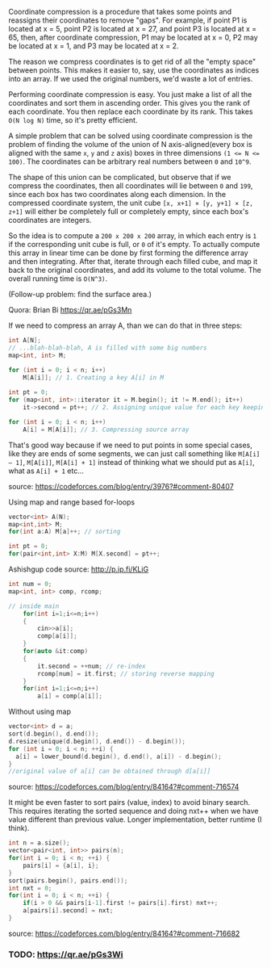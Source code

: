 Coordinate compression is a procedure that takes some points and reassigns their coordinates to remove "gaps". 
For example, if point P1 is located at x = 5, point P2 is located at x = 27, and point P3 is located at x = 65, 
then, after coordinate compression, P1 may be located at x = 0, P2 may be located at x = 1, and P3 may be located at x = 2. 

The reason we compress coordinates is to get rid of all the "empty space" between points. 
This makes it easier to, say, use the coordinates as indices into an array. If we used the original numbers, we'd waste a lot of entries.

Performing coordinate compression is easy. You just make a list of all the coordinates and sort them in ascending order. 
This gives you the rank of each coordinate. You then replace each coordinate by its rank. This takes `O(N log N)` time, so it's pretty efficient.

A simple problem that can be solved using coordinate compression is the problem of finding the volume of the union of N axis-aligned(every box is aligned 
with the same `x`, `y` and `z` axis) boxes in three dimensions `(1 <= N <= 100)`. The coordinates can be arbitrary real numbers between `0` and `10^9`.

The shape of this union can be complicated, but observe that if we compress the coordinates, then all coordinates will lie between `0` and `199`, 
since each box has two coordinates along each dimension. In the compressed coordinate system, the unit cube `[x, x+1] × [y, y+1] × [z, z+1]` will either 
be completely full or completely empty, since each box's coordinates are integers. 

So the idea is to compute a `200 x 200 x 200` array, in which each entry is `1` if the corresponding unit cube is full, or `0` of it's empty. 
To actually compute this array in linear time can be done by first forming the difference array and then integrating. After that, 
iterate through each filled cube, and map it back to the original coordinates, and add its volume to the total volume. The overall running time is `O(N^3)`.

(Follow-up problem: find the surface area.)

Quora: Brian Bi https://qr.ae/pGs3Mn


If we need to compress an array A, than we can do that in three steps:

```cpp
int A[N];
// ...blah-blah-blah, A is filled with some big numbers
map<int, int> M;

for (int i = 0; i < n; i++) 
    M[A[i]]; // 1. Creating a key A[i] in M
 
int pt = 0;
for (map<int, int>::iterator it = M.begin(); it != M.end(); it++) 
    it->second = pt++; // 2. Assigning unique value for each key keeping order in set of values

for (int i = 0; i < n; i++)
    A[i] = M[A[i]]; // 3. Compressing source array
```

That's good way because if we need to put points in some special cases, like they are ends of some segments, 
we can just call something like `M[A[i] — 1]`, `M[A[i]]`, `M[A[i] + 1]` instead of thinking what we should put as `A[i]`, what as `A[i] + 1` etc...

source: https://codeforces.com/blog/entry/3976?#comment-80407

Using map and range based for-loops

```cpp
vector<int> A(N);
map<int,int> M;
for(int a:A) M[a]++; // sorting

int pt = 0;
for(pair<int,int> X:M) M[X.second] = pt++;
```

Ashishgup code source: http://p.ip.fi/KLiG

```cpp
int num = 0;
map<int, int> comp, rcomp;

// inside main
	for(int i=1;i<=n;i++)
	{
		cin>>a[i];
		comp[a[i]];
	}
	for(auto &it:comp)
	{
		it.second = ++num; // re-index
		rcomp[num] = it.first; // storing reverse mapping
	}
	for(int i=1;i<=n;i++)
		a[i] = comp[a[i]];
```

Without using map
```cpp
vector<int> d = a;
sort(d.begin(), d.end());
d.resize(unique(d.begin(), d.end()) - d.begin());
for (int i = 0; i < n; ++i) {
  a[i] = lower_bound(d.begin(), d.end(), a[i]) - d.begin();
}
//original value of a[i] can be obtained through d[a[i]]
```

source: https://codeforces.com/blog/entry/84164?#comment-716574

It might be even faster to sort pairs (value, index) to avoid binary search. This requires iterating the sorted sequence and doing nxt++ when we have value different than previous value. Longer implementation, better runtime (I think).

```cpp
int n = a.size();
vector<pair<int, int>> pairs(n);
for(int i = 0; i < n; ++i) {
	pairs[i] = {a[i], i};
}
sort(pairs.begin(), pairs.end());
int nxt = 0;
for(int i = 0; i < n; ++i) {
	if(i > 0 && pairs[i-1].first != pairs[i].first) nxt++;
	a[pairs[i].second] = nxt;
}
```

source: https://codeforces.com/blog/entry/84164?#comment-716682

### TODO: https://qr.ae/pGs3Wi
